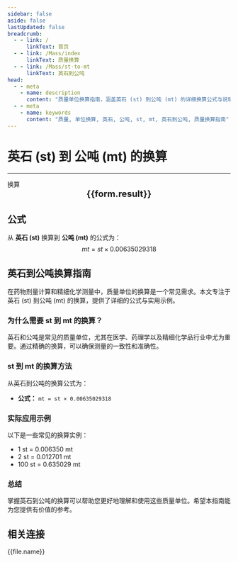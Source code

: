 ```yaml
---
sidebar: false
aside: false
lastUpdated: false
breadcrumb:
  - - link: /
      linkText: 首页
  - - link: /Mass/index
      linkText: 质量换算
  - - link: /Mass/st-to-mt
      linkText: 英石到公吨
head:
  - - meta
    - name: description
      content: "质量单位换算指南，涵盖英石 (st) 到公吨 (mt) 的详细换算公式与说明。"
  - - meta
    - name: keywords
      content: "质量, 单位换算, 英石, 公吨, st, mt, 英石到公吨, 质量换算指南"
---
```

# 英石 (st) 到 公吨 (mt) 的换算
---
<script setup>
import { onMounted, reactive, inject, ref } from 'vue'
import { NButton, NForm, NFormItem, NInput, NInputNumber, NSelect, NCard, useMessage,NGrid ,NGi } from 'naive-ui'
import { defineClientComponent } from 'vitepress'
import { Mass } from '../../files';

const convert = inject('convert')

const form = reactive({
  number: null,
  result: '',
})

const convertHandler = () => {
  if (form.number !== null && !isNaN(form.number)) {
    const convertedValue = parseFloat(form.number) * 0.00635029318
    form.result = `${form.number}st = ${convertedValue.toFixed(6)}mt`
  } else {
    form.result = '请输入有效的数值。'
  }
}
</script>

<n-form size="large" :model="form">
  <n-form-item label="英石 (st)">
    <n-input-number v-model:value="form.number" placeholder="输入英石" style="width: 100%" />
  </n-form-item>
  <n-form-item>
    <n-button type="info" @click="convertHandler" block>换算</n-button>
  </n-form-item>
</n-form>

<n-card  embedded :bordered="false" hoverable>
  <div  style="text-align:center;font-size:20px;">
    <strong>{{form.result}}</strong>
  </div>
</n-card>

## 公式

从 **英石 (st)** 换算到 **公吨 (mt)** 的公式为：
$$ mt = st \times 0.00635029318 $$

## 英石到公吨换算指南

在药物剂量计算和精细化学测量中，质量单位的换算是一个常见需求。本文专注于英石 (st) 到公吨 (mt) 的换算，提供了详细的公式与实用示例。

### 为什么需要 st 到 mt 的换算？

英石和公吨是常见的质量单位，尤其在医学、药理学以及精细化学品行业中尤为重要。通过精确的换算，可以确保测量的一致性和准确性。

### st 到 mt 的换算方法

从英石到公吨的换算公式为：

- **公式：** `mt = st × 0.00635029318`

### 实际应用示例

以下是一些常见的换算实例：

- 1 st = 0.006350 mt
- 2 st = 0.012701 mt
- 100 st = 0.635029 mt

### 总结

掌握英石到公吨的换算可以帮助您更好地理解和使用这些质量单位。希望本指南能为您提供有价值的参考。

## 相关连接
<n-grid x-gap="12" :cols="2">
  <n-gi v-for="(file, index) in Mass" :key="index">
    <n-button
      text
      tag="a"
      :href="file.path"
      type="info"
    >
      {{file.name}}
    </n-button>
  </n-gi>
</n-grid>